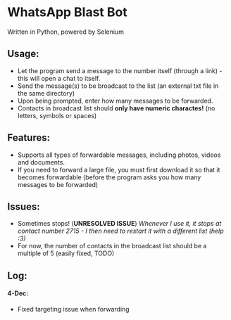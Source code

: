 # WhatsApp Blast Bot
Written in Python, powered by Selenium

## Usage:
- Let the program send a message to the number itself (through a link) - this will open a chat to itself.
- Send the message(s) to be broadcast to the list (an external txt file in the same directory)
- Upon being prompted, enter how many messages to be forwarded.
- Contacts in broadcast list should **only have numeric charactes!** (no letters, symbols or spaces)

## Features:
- Supports all types of forwardable messages, including photos, videos and documents.
- If you need to forward a large file, you must first download it so that it becomes forwardable (before the program asks you how many messages to be forwarded)

## Issues:
- Sometimes stops! (**UNRESOLVED ISSUE**) 
*Whenever I use it, it stops at contact number 2715 - I then need to restart it with a different list (help :3)*
- For now, the number of contacts in the broadcast list should be a multiple of 5 (easily fixed, TODO)

## Log:
#### 4-Dec:
- Fixed targeting issue when forwarding